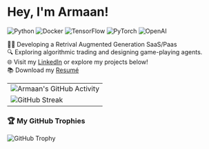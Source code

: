 # Hey, I'm Armaan!
![Python](https://img.shields.io/badge/-Python-3776AB?style=flat-square&logo=Python&logoColor=white)
![Docker](https://img.shields.io/badge/-Docker-2496ED?style=flat-square&logo=Docker&logoColor=white)
![TensorFlow](https://img.shields.io/badge/-TensorFlow-FF6F00?style=flat-square&logo=TensorFlow&logoColor=white)
![PyTorch](https://img.shields.io/badge/-PyTorch-EE4C2C?style=flat-square&logo=PyTorch&logoColor=white)
![OpenAI](https://img.shields.io/badge/-OpenAI-412991?style=flat-square&logo=openai&logoColor=white)


👨‍💻 Developing a Retrival Augmented Generation SaaS/Paas      
🔍 Exploring algorithmic trading and designing game-playing agents.  
🌐 Visit my [LinkedIn](https://www.linkedin.com/in/armaan-kapoor/) or explore my projects below!  
📚 Download my [Resumé](https://github.com/ak2k2/ak2k2/files/15493160/resume_fixed.pdf)


<table>
  <tr>
    <td><img src="https://ghchart.rshah.org/ak2k2" alt="Armaan's GitHub Activity"/></td>
  </tr>
  <tr>
    <td><img src="https://github-readme-streak-stats.herokuapp.com/?user=ak2k2&theme=dark" alt="GitHub Streak"/></td>
  </tr>
</table>

### 🏆 My GitHub Trophies
![GitHub Trophy](https://github-profile-trophy.vercel.app/?username=ak2k2&theme=nord&no-frame=true)


